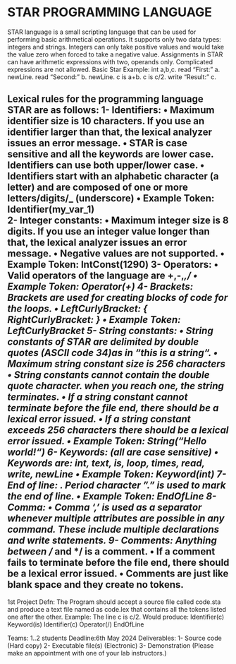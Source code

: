 # STAR PROGRAMMING LANGUAGE

STAR language is a small scripting language that can be used for performing basic arithmetical operations. It supports only two data types: integers and strings. Integers can only take positive values and would take the value zero when forced to take a negative value. Assignments in STAR can have arithmetic expressions with two, operands only. Complicated expressions are not allowed.
Basic Star Example:
int a,b,c.
read “First:” a.
newLine.
read “Second:” b.
newLine.
c is a+b.
c is c/2.
write “Result:” c.

Lexical rules for the programming language STAR are as follows:
1- Identifiers: 
•	Maximum identifier size is 10 characters. If you use an identifier larger than that, the lexical analyzer issues an error message.
•	STAR is case sensitive and all the keywords are lower case. Identifiers can use both upper/lower case.
•	Identifiers start with an alphabetic character (a letter) and are composed of one or more letters/digits/_ (underscore)
•	Example Token: Identifier(my_var_1) <br>
2- Integer constants:
•	Maximum integer size is 8 digits. If you use an integer value longer than that, the lexical analyzer issues an error message.
•	Negative values are not supported.
•	Example Token: IntConst(1290)
3- Operators:
•	Valid operators of the language are +,-,*,/
•	Example Token: Operator(+)
4- Brackets:
	Brackets are used for creating blocks of code for the loops.
•	LeftCurlyBracket:  {		RightCurlyBracket:  }
•	Example Token: LeftCurlyBracket
5- String constants:
•	String constants of STAR are delimited by double quotes (ASCII code 34)as in “this is a string“.
•	Maximum string constant size is 256 characters
•	String constants cannot contain the double quote character. when you reach one, the string terminates.
•	If a string constant cannot terminate before the file end, there should be a lexical error issued.
•	If a string constant exceeds 256 characters there should be a lexical error issued.
•	Example Token: String(“Hello world!“)
6- Keywords: (all are case sensitive)
•	Keywords are: int, text, is, loop, times, read, write, newLine
•	Example Token: Keyword(int)
7- End of line:  .
	Period character ”.” is used to mark the end of line.
•	Example Token: EndOfLine
8- Comma:
•	Comma ‘,’ is used as a separator whenever multiple attributes are possible in any command. These include multiple declarations and write statements.
9- Comments: Anything between /* and */ is a comment.
•	If a comment fails to terminate before the file end, there should be a lexical error issued.
•	Comments are just like blank space and they create no tokens.
------------------------------------------------------------------------

1st Project Defn: The Program should accept a source file called code.sta and produce a text file named as code.lex that contains all the tokens listed one after the other.
Example: The line 
c is c/2.
Would produce:
Identifier(c)
Keyword(is)
Identifier(c)
Operator(/)
EndOfLine

Teams: 1..2 students
Deadline:6th May 2024
Deliverables:
1-	Source code (Hard copy)
2-	Executable file(s) (Electronic)
3-	Demonstration (Please make an appointment with one of your lab instructors.)

